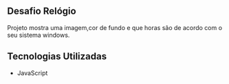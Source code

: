 ## Desafio Relógio 
Projeto mostra uma imagem,cor de fundo e que horas são de acordo com o seu sistema windows.
## Tecnologias Utilizadas
* JavaScript
